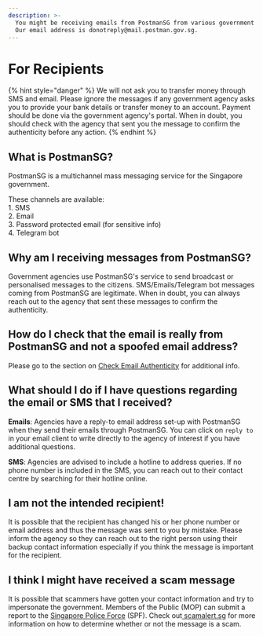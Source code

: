 ```yaml
---
description: >-
  You might be receiving emails from PostmanSG from various government agencies.
  Our email address is donotreply@mail.postman.gov.sg.
---
```


# For Recipients

{% hint style="danger" %}
We will not ask you to transfer money through SMS and email. Please ignore the messages if any government agency asks you to provide your bank details or transfer money to an account. Payment should be done via the government agency's portal. When in doubt, you should check with the agency that sent you the message to confirm the authenticity before any action.&#x20;
{% endhint %}

## What is PostmanSG?

PostmanSG is a multichannel mass messaging service for the Singapore government.&#x20;

These channels are available: \
1\. SMS\
2\. Email\
3\. Password protected email (for sensitive info) \
4\. Telegram bot

## Why am I receiving messages from PostmanSG?

Government agencies use PostmanSG's service to send broadcast or personalised messages to the citizens. SMS/Emails/Telegram bot messages coming from PostmanSG are legitimate. When in doubt, you can always reach out to the agency that sent these messages to confirm the authenticity. &#x20;

## How do I check that the email is really from PostmanSG and not a spoofed email address? &#x20;

Please go to the section on [Check Email Authenticity](https://guide.postman.gov.sg/faqs/faq-recipients/check-email-authenticity) for additional info.&#x20;

## What should I do if I have questions regarding the email or SMS that I received?

**Emails**: Agencies have a reply-to email address set-up with PostmanSG when they send their emails through PostmanSG. You can click on `reply to` in your email client to write directly to the agency of interest if you have additional questions.&#x20;

**SMS**: Agencies are advised to include a hotline to address queries. If no phone number is included in the SMS, you can reach out to their contact centre by searching for their hotline online.&#x20;

## I am not the intended recipient!

It is possible that the recipient has changed his or her phone number or email address and thus the message was sent to you by mistake. Please inform the agency so they can reach out to the right person using their backup contact information especially if you think the message is important for the recipient.

## I think I might have received a scam message

It is possible that scammers have gotten your contact information and try to impersonate the government. Members of the Public (MOP) can submit a report to the [Singapore Police Force](https://eservices.police.gov.sg/homepage) (SPF). Check out[ scamalert.sg](https://www.scamalert.sg) for more information on how to determine whether or not the message is a scam.&#x20;
